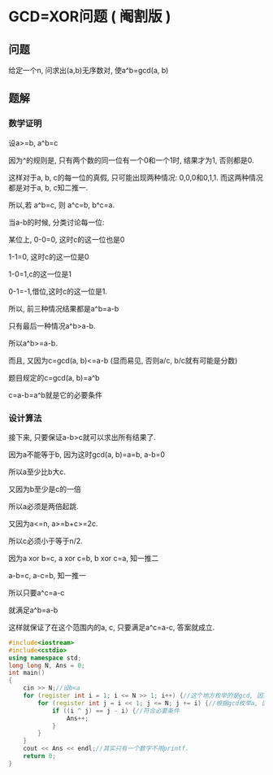 # GCD=XOR问题 ( 阉割版 )

## 问题

给定一个n, 问求出(a,b)无序数对, 使a^b=gcd(a, b)



## 题解

### 数学证明

设a>=b, a^b=c

因为^的规则是, 只有两个数的同一位有一个0和一个1时, 结果才为1, 否则都是0.

这样对于a, b, c的每一位的真假, 只可能出现两种情况: 0,0,0和0,1,1. 而这两种情况都是对于a, b, c知二推一.

所以,若 a^b=c, 则 a^c=b, b^c=a.

当a-b的时候, 分类讨论每一位:

某位上, 0-0=0, 这时c的这一位也是0

1-1=0, 这时c的这一位是0

1-0=1,c的这一位是1

0-1=-1,借位,这时c的这一位是1.

所以, 前三种情况结果都是a^b=a-b

只有最后一种情况a^b>a-b.

所以a^b>=a-b.

而且, 又因为c=gcd(a, b)<=a-b (显而易见, 否则a/c, b/c就有可能是分数)

题目规定的c=gcd(a, b)=a^b

c=a-b=a^b就是它的必要条件

### 设计算法

接下来, 只要保证a-b>c就可以求出所有结果了.

因为a不能等于b, 因为这时gcd(a, b)=a=b, a-b=0

所以a至少比b大c.

又因为b至少是c的一倍

所以a必须是两倍起跳.

又因为a<=n, a>=b+c>=2c.

所以c必须小于等于n/2.

因为a xor b=c, a xor c=b, b xor c=a, 知一推二

a-b=c, a-c=b, 知一推一

所以只要a^c=a-c

就满足a^b=a-b

这样就保证了在这个范围内的a, c, 只要满足a^c=a-c, 答案就成立.

```c++
#include<iostream>
#include<cstdio>
using namespace std;
long long N, Ans = 0;
int main()
{
	cin >> N;//设b<a
	for (register int i = 1; i <= N >> 1; i++) {//这个地方枚举的是gcd, 因为gcd一定小于b, 并且gcd=a^b=a-b, 所以gcd一定小于a/2(也就是N/2), 这样gcd就一定小于b了
		for (register int j = i << 1; j <= N; j += i) {//根据gcd枚举a, 因为是倍数关系, 所以增量为gcd, 而且a>b且b最小就是gcd的一倍, 所以a是两倍起跳
			if ((i ^ j) == j - i) {//符合必要条件
				Ans++;
			}
		}
	}
	cout << Ans << endl;//其实只有一个数字不用printf.
	return 0;
}
```

